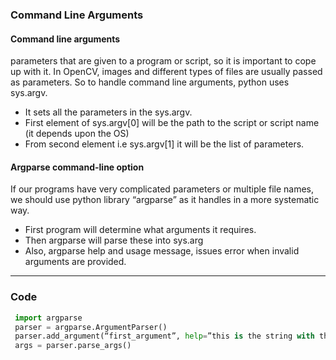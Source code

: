 ### Command Line Arguments 

#### Command line arguments
parameters that are given to a program or script, so it is important to
cope up with it. In OpenCV, images and different types of files are usually passed as parameters.
So to handle command line arguments, python uses sys.argv.
*  It sets all the parameters in the sys.argv.
*  First element of sys.argv[0] will be the path to the script or script name (it depends upon
the OS)
*  From second element i.e sys.argv[1] it will be the list of parameters.

#### Argparse command-line option
If our programs have very complicated parameters or multiple file names, we should use python
library “argparse” as it handles in a more systematic way.

* First program will determine what arguments it requires.
* Then argparse will parse these into sys.arg
* Also, argparse help and usage message, issues error when invalid arguments are provided.

-------------------------------------------------------------------

### Code
```python
 import argparse
 parser = argparse.ArgumentParser()
 parser.add_argument(“first_argument”, help=”this is the string with the first argument”)
 args = parser.parse_args()
 ```
